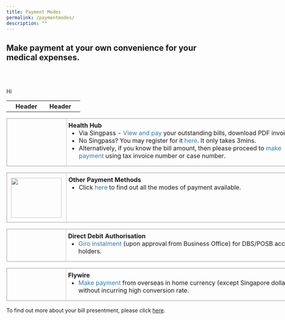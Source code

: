 ```yaml
---
title: Payment Modes
permalink: /paymentmodes/
description: ""
---
```

<h2> Make payment at your own convenience for your medical expenses.</h2>

<br>
<br>
<br>

<table>
	<td> 
	  <th>Header</th>
	</td>
	<td> 
	  <th>Header</th>
	</td>
	 <td>
		<tr>Hi</tr>
	</td>
</table>


<table class="ms-rteTable-default" style="box-sizing: border-box; border: 1px solid rgb(198, 198, 198); border-collapse: collapse; border-spacing: 0px; background-color: transparent; width: 811px;"><tbody style="box-sizing: border-box;"><tr class="ms-rteTableEvenRow-default" style="box-sizing: border-box;"><td class="ms-rteTableEvenCol-default" style="box-sizing: border-box; padding: 7px 5px 6px; vertical-align: top; border: 1px solid rgb(198, 198, 198); width: 156px;"><a href="https://eservices.healthhub.sg/public/payments/singhealth" style="box-sizing: border-box; color: rgb(35, 82, 124); text-decoration: none !important; background-color: transparent; outline: 0px;"><img src="https://www.kkh.com.sg/patient-care/patient-billing-services/PublishingImages/healthhub.png" alt="" style="box-sizing: border-box; border: 0px; -webkit-tap-highlight-color: transparent; vertical-align: middle; max-width: 100%; margin: 5px;"></a></td><td class="ms-rteTableOddCol-default" style="box-sizing: border-box; padding: 7px 5px 6px; vertical-align: top; border: 1px solid rgb(198, 198, 198);"><strong style="box-sizing: border-box; font-weight: 700;">Health Hub</strong><br style="box-sizing: border-box;"><ul style="box-sizing: border-box; margin-top: 0px; margin-bottom: 10px;"><li style="box-sizing: border-box;">Via Singpass -<span>&nbsp;</span><a href="https://eservices.healthhub.sg/public/payments/singhealth" style="box-sizing: border-box; color: rgb(51, 122, 183); text-decoration: none; background-color: transparent;">View and pay<span>&nbsp;</span></a>your outstanding bills, download PDF invoices.</li><li style="box-sizing: border-box;">No Singpass? You may register for it<span>&nbsp;</span><a href="https://www.singpass.gov.sg/home/ui/assets/pdf/Singpass_Registration_Guide.pdf" target="_blank" style="box-sizing: border-box; color: rgb(51, 122, 183); text-decoration: none; background-color: transparent;">here</a>. It only takes 3mins.</li><li style="box-sizing: border-box;">Alternatively, if you know the bill amount, then please proceed to<span>&nbsp;</span><a href="https://eservices.healthhub.sg/public/payments/singhealth" target="_blank" style="box-sizing: border-box; color: rgb(51, 122, 183); text-decoration: none; background-color: transparent;">make payment<span>&nbsp;</span></a>using tax invoice number or case number.</li></ul></td></tr></tbody></table>

  

<table class="ms-rteTable-default" style="box-sizing: border-box; border: 1px solid rgb(198, 198, 198); border-collapse: collapse; border-spacing: 0px; background-color: transparent; width: 811px;"><tbody style="box-sizing: border-box;"><tr class="ms-rteTableEvenRow-default" style="box-sizing: border-box;"><td class="ms-rteTableEvenCol-default" style="box-sizing: border-box; padding: 7px 5px 6px; vertical-align: top; border: 1px solid rgb(198, 198, 198); width: 156px;"><a href="https://www.kkh.com.sg/patient-care/bill-payment" style="box-sizing: border-box; color: rgb(51, 122, 183); text-decoration: none; background-color: transparent;"><img src="https://www.kkh.com.sg/patient-care/patient-billing-services/PublishingImages/other-payments.png" alt="" style="box-sizing: border-box; border: 0px; -webkit-tap-highlight-color: transparent; vertical-align: middle; max-width: 100%; margin: 5px; width: 133px; height: 105px;"></a></td><td class="ms-rteTableOddCol-default" style="box-sizing: border-box; padding: 7px 5px 6px; vertical-align: top; border: 1px solid rgb(198, 198, 198); width: 656px;"><strong style="box-sizing: border-box; font-weight: 700;">Other Payment Methods</strong><br style="box-sizing: border-box;"><ul style="box-sizing: border-box; margin-top: 0px; margin-bottom: 10px;"><li style="box-sizing: border-box;">Click<span>&nbsp;</span><a href="/bill-payment/" style="box-sizing: border-box; color: rgb(51, 122, 183); text-decoration: none; background-color: transparent;">here</a><span>&nbsp;</span>to find out all the modes of payment available.</li></ul></td></tr></tbody></table>

  

<table class="ms-rteTable-default" style="box-sizing: border-box; border: 1px solid rgb(198, 198, 198); border-collapse: collapse; border-spacing: 0px; background-color: transparent; width: 811px;"><tbody style="box-sizing: border-box;"><tr class="ms-rteTableEvenRow-default" style="box-sizing: border-box;"><td class="ms-rteTableEvenCol-default" style="box-sizing: border-box; padding: 7px 5px 6px; vertical-align: top; border: 1px solid rgb(198, 198, 198); width: 156px;"><a href="https://www.dbs.com.sg/" target="_blank" style="box-sizing: border-box; color: rgb(51, 122, 183); text-decoration: none; background-color: transparent;"><img src="https://www.kkh.com.sg/patient-care/patient-billing-services/PublishingImages/giro.png" alt="" style="box-sizing: border-box; border: 0px; -webkit-tap-highlight-color: transparent; vertical-align: middle; max-width: 100%; margin: 5px;"></a></td><td class="ms-rteTableOddCol-default" style="box-sizing: border-box; padding: 7px 5px 6px; vertical-align: top; border: 1px solid rgb(198, 198, 198); width: 656px;"><strong style="box-sizing: border-box; font-weight: 700;">Direct Debit Authorisation</strong><br style="box-sizing: border-box;"><ul style="box-sizing: border-box; margin-top: 0px; margin-bottom: 10px;"><li style="box-sizing: border-box;"><a href="https://www.dbs.com.sg/" target="_blank" style="box-sizing: border-box; color: rgb(51, 122, 183); text-decoration: none; background-color: transparent;">Giro instalment<span>&nbsp;</span></a>(upon approval from Business Office) for DBS/POSB account holders.</li></ul></td></tr></tbody></table>

  

<table class="ms-rteTable-default" style="box-sizing: border-box; border: 1px solid rgb(198, 198, 198); border-collapse: collapse; border-spacing: 0px; background-color: transparent; width: 811px;"><tbody style="box-sizing: border-box;"><tr class="ms-rteTableEvenRow-default" style="box-sizing: border-box;"><th class="ms-rteTableFirstCol-default" rowspan="1" colspan="1" style="box-sizing: border-box; padding: 7px 5px 6px; text-align: left; vertical-align: top; color: rgb(119, 119, 119); font-weight: normal; border: 1px solid rgb(198, 198, 198); width: 156px;"><a href="https://payment.flywire.com/pay/payment" target="_blank" style="box-sizing: border-box; color: rgb(51, 122, 183); text-decoration: none; background-color: transparent;"><img src="https://www.kkh.com.sg/patient-care/patient-billing-services/PublishingImages/flywire.png" alt="" style="box-sizing: border-box; border: 0px; -webkit-tap-highlight-color: transparent; vertical-align: middle; max-width: 100%; margin: 5px;"></a></th><td class="ms-rteTableLastCol-default" rowspan="1" colspan="1" style="box-sizing: border-box; padding: 7px 5px 6px; vertical-align: top; border: 1px solid rgb(198, 198, 198); width: 656px;"><strong style="box-sizing: border-box; font-weight: 700;">Flywire</strong><br style="box-sizing: border-box;"><ul style="box-sizing: border-box; margin-top: 0px; margin-bottom: 10px;"><li style="box-sizing: border-box;"><a href="https://payment.flywire.com/pay/payment" target="_blank" style="box-sizing: border-box; color: rgb(51, 122, 183); text-decoration: none; background-color: transparent;">Make payment<span>&nbsp;</span></a>from overseas in home currency (except Singapore dollars) without incurring high conversion rate.</li></ul></td></tr></tbody></table>

  

To find out more about your bill presentment, please click [here](/bill-payment/).